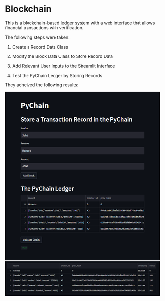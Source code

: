 # Blockchain

This is a blockchain-based ledger system with a web interface that allows financial transactions with verification.

The following steps were taken:

1. Create a Record Data Class

2. Modify the Block Data Class to Store Record Data

3. Add Relevant User Inputs to the Streamlit Interface

4. Test the PyChain Ledger by Storing Records

They acheived the following results:

![PyChain](/Python_Blockchain/Resources/PyChain.PNG)
![PyChain2](/Python_Blockchain/Resources/PyChain2.PNG)
